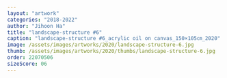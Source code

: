 ```yaml
---
layout: "artwork"
categories: "2018-2022"
author: "Jihoon Ha"
title: "landscape-structure #6"
caption: "landscape-structure #6_acrylic oil on canvas_150×105㎝_2020"
image: /assets/images/artworks/2020/landscape-structure-6.jpg
thumb: /assets/images/artworks/2020/thumbs/landscape-structure-6.jpg
order: 22070506
sizeScore: 06
---
```


